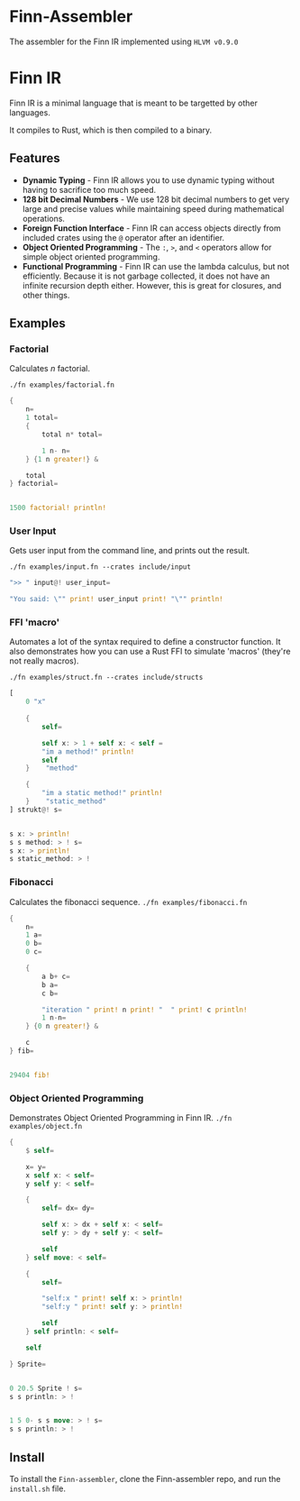 # Finn-Assembler
The assembler for the Finn IR implemented using `HLVM v0.9.0`

# Finn IR

Finn IR is a minimal language that is meant to be targetted by other languages.

It compiles to Rust, which is then compiled to a binary.


## Features
* **Dynamic Typing** - Finn IR allows you to use dynamic typing without having to sacrifice too much speed.
* **128 bit Decimal Numbers** - We use 128 bit decimal numbers to get very large and precise values while maintaining speed during mathematical operations.
* **Foreign Function Interface** - Finn IR can access objects directly from included crates using the `@` operator after an identifier.
* **Object Oriented Programming** - The `:`, `>`, and `<` operators allow for simple object oriented programming.
* **Functional Programming** - Finn IR can use the lambda calculus, but not efficiently. Because it is not garbage collected, it does not have an infinite recursion depth either. However, this is great for closures, and other things.

## Examples

### Factorial

Calculates _n_ factorial.

`./fn examples/factorial.fn`

```rust
{ 
    n=
    1 total=
    {
        total n* total=

        1 n- n=
    } {1 n greater!} &

    total
} factorial=


1500 factorial! println!
```


### User Input

Gets user input from the command line, and prints out the result.

`./fn examples/input.fn --crates include/input`

```rust
">> " input@! user_input=

"You said: \"" print! user_input print! "\"" println!
```


### FFI 'macro'

Automates a lot of the syntax required to define a constructor function. It also demonstrates how you can use a Rust FFI to simulate 'macros' (they're not really macros).

`./fn examples/struct.fn --crates include/structs`

```rust
[
    0 "x"
    
    {
        self=

        self x: > 1 + self x: < self =
        "im a method!" println!
        self
    }    "method"

    {
        "im a static method!" println!
    }    "static_method"
] strukt@! s=


s x: > println!
s s method: > ! s=
s x: > println!
s static_method: > !
```


### Fibonacci

Calculates the fibonacci sequence.
`./fn examples/fibonacci.fn`

```rust
{
    n=
    1 a=
    0 b=
    0 c=

    {
        a b+ c=
        b a=
        c b=

        "iteration " print! n print! "  " print! c println!
        1 n-n=
    } {0 n greater!} &

    c
} fib=


29404 fib!
```


### Object Oriented Programming

Demonstrates Object Oriented Programming in Finn IR.
`./fn examples/object.fn`

```rust
{
    $ self=

    x= y=
    x self x: < self=
    y self y: < self=

    {
        self= dx= dy=

        self x: > dx + self x: < self=
        self y: > dy + self y: < self=

        self
    } self move: < self=

    {
        self=

        "self:x " print! self x: > println!
        "self:y " print! self y: > println!

        self
    } self println: < self=

    self

} Sprite=


0 20.5 Sprite ! s=
s s println: > !


1 5 0- s s move: > ! s=
s s println: > !
```

## Install

To install the `Finn-assembler`, clone the Finn-assembler repo, and run the `install.sh` file.
